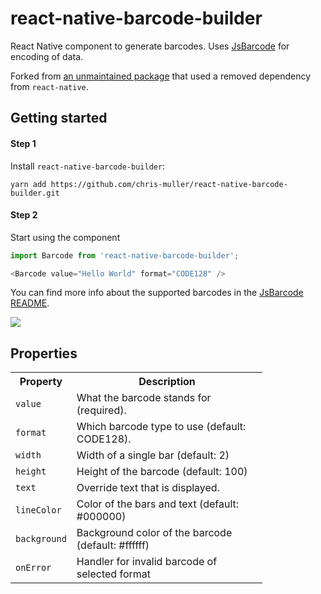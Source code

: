 
# react-native-barcode-builder

React Native component to generate barcodes. Uses [JsBarcode](https://github.com/lindell/JsBarcode) for encoding of data.

Forked from [an unmaintained package](wonsikin/react-native-barcode-builder) that used a removed dependency from `react-native`.

## Getting started

#### Step 1

Install `react-native-barcode-builder`:
    
    yarn add https://github.com/chris-muller/react-native-barcode-builder.git

#### Step 2

Start using the component

```javascript
import Barcode from 'react-native-barcode-builder';

<Barcode value="Hello World" format="CODE128" />
```

You can find more info about the supported barcodes in the [JsBarcode README](https://github.com/lindell/JsBarcode#supported-barcodes).

![](./images/example.png)

## Properties

<table style="width:80%">
  <tr>
    <th>Property</th>
    <th>Description</th>
  </tr>
  <tr>
    <td><code>value</code></td>
    <td>What the barcode stands for (required).</td>
  </tr>
  <tr>
    <td><code>format</code></td>
    <td>Which barcode type to use (default: CODE128).</td>
  </tr>
  <tr>
    <td><code>width</code></td>
    <td>Width of a single bar (default: 2)</td>
  </tr>
  <tr>
    <td><code>height</code></td>
    <td>Height of the barcode (default: 100)</td>
  </tr>
  <tr>
    <td><code>text</code></td>
    <td>Override text that is displayed.</td>
  </tr>
  <tr>
    <td><code>lineColor</code></td>
    <td>Color of the bars and text (default: #000000)</td>
  </tr>
  <tr>
    <td><code>background</code></td>
    <td>Background color of the barcode (default: #ffffff)</td>
  </tr>
  <tr>
    <td><code>onError</code></td>
    <td>Handler for invalid barcode of selected format</td>
  </tr>
</table>
